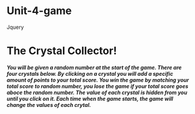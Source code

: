 # Unit-4-game
Jquery

 <h1>The Crystal Collector!</h1>
        <h5>
          You will be given a random number at the start of the game. There are
          four crystals below. By clicking on a crystal you will add a specific
          amount of points to your total score. You win the game by matching
          your total score to random number, you lose the game if your total
          score goes aboce the random number. The value of each crystal is
          hidden from you until you click on it. Each time when the game starts,
          the game will change the values of each crytal.
        </h5>
